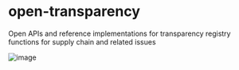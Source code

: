 # open-transparency
Open APIs and reference implementations for transparency registry functions for supply chain and related issues

![image](https://user-images.githubusercontent.com/3495140/181781150-c7f31753-b634-4d41-b634-2c25e4ecae58.png)
